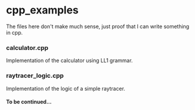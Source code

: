 # cpp_examples
The files here don't make much sense, just proof that I can write something in cpp.

### calculator.cpp
Implementation of the calculator using LL1 grammar.

### raytracer_logic.cpp
Implementation of the logic of a simple raytracer. 

#### To be continued...

